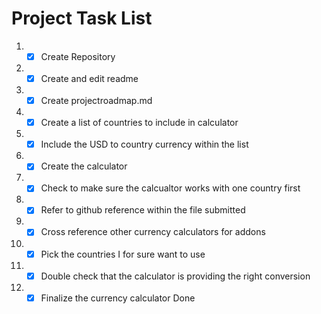 # Project Task List

1. - [x] Create Repository
1. - [x] Create and edit readme 
1. - [x] Create projectroadmap.md 
1. - [x] Create a list of countries to include in calculator 
1. - [x] Include the USD to country currency within the list
1. - [x] Create the calculator
1. - [x] Check to make sure the calcualtor works with one country first
1. - [x] Refer to github reference within the file submitted 
1. - [x] Cross reference other currency calculators for addons 
1. - [x] Pick the countries I for sure want to use
1. - [x] Double check that the calculator is providing the right conversion
1. - [x] Finalize the currency calculator
Done
